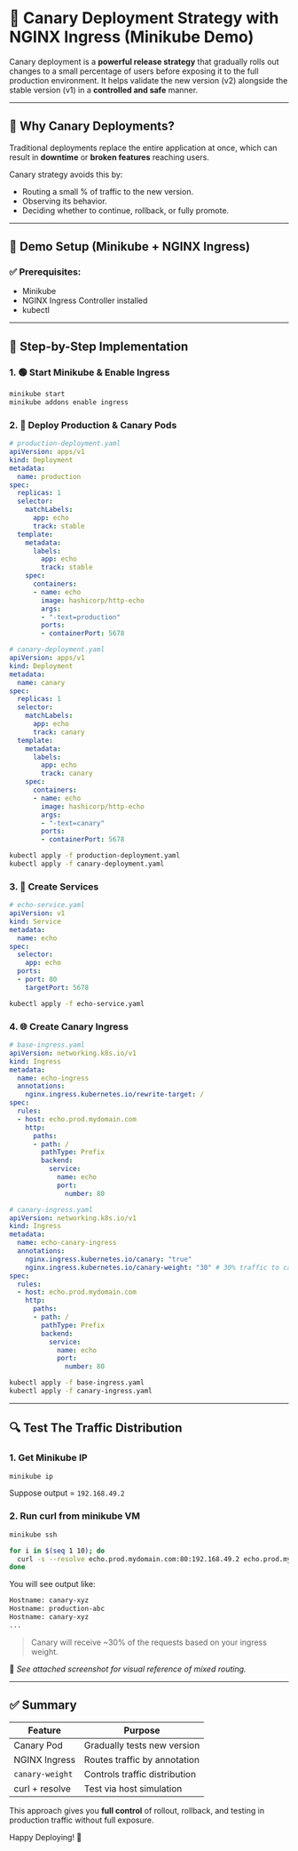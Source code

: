 # 🎯 Canary Deployment Strategy with NGINX Ingress (Minikube Demo)

Canary deployment is a **powerful release strategy** that gradually rolls out changes to a small percentage of users before exposing it to the full production environment. It helps validate the new version (v2) alongside the stable version (v1) in a **controlled and safe** manner.

---

## 🚀 Why Canary Deployments?

Traditional deployments replace the entire application at once, which can result in **downtime** or **broken features** reaching users.

Canary strategy avoids this by:

* Routing a small % of traffic to the new version.
* Observing its behavior.
* Deciding whether to continue, rollback, or fully promote.

---

## 🧪 Demo Setup (Minikube + NGINX Ingress)

### ✅ Prerequisites:

* Minikube
* NGINX Ingress Controller installed
* kubectl

---

## 🔧 Step-by-Step Implementation

### 1. 🟢 Start Minikube & Enable Ingress

```bash
minikube start
minikube addons enable ingress
```

### 2. 🧱 Deploy Production & Canary Pods

```yaml
# production-deployment.yaml
apiVersion: apps/v1
kind: Deployment
metadata:
  name: production
spec:
  replicas: 1
  selector:
    matchLabels:
      app: echo
      track: stable
  template:
    metadata:
      labels:
        app: echo
        track: stable
    spec:
      containers:
      - name: echo
        image: hashicorp/http-echo
        args:
        - "-text=production"
        ports:
        - containerPort: 5678
```

```yaml
# canary-deployment.yaml
apiVersion: apps/v1
kind: Deployment
metadata:
  name: canary
spec:
  replicas: 1
  selector:
    matchLabels:
      app: echo
      track: canary
  template:
    metadata:
      labels:
        app: echo
        track: canary
    spec:
      containers:
      - name: echo
        image: hashicorp/http-echo
        args:
        - "-text=canary"
        ports:
        - containerPort: 5678
```

```bash
kubectl apply -f production-deployment.yaml
kubectl apply -f canary-deployment.yaml
```

### 3. 🔁 Create Services

```yaml
# echo-service.yaml
apiVersion: v1
kind: Service
metadata:
  name: echo
spec:
  selector:
    app: echo
  ports:
  - port: 80
    targetPort: 5678
```

```bash
kubectl apply -f echo-service.yaml
```

### 4. 🌐 Create Canary Ingress

```yaml
# base-ingress.yaml
apiVersion: networking.k8s.io/v1
kind: Ingress
metadata:
  name: echo-ingress
  annotations:
    nginx.ingress.kubernetes.io/rewrite-target: /
spec:
  rules:
  - host: echo.prod.mydomain.com
    http:
      paths:
      - path: /
        pathType: Prefix
        backend:
          service:
            name: echo
            port:
              number: 80
```

```yaml
# canary-ingress.yaml
apiVersion: networking.k8s.io/v1
kind: Ingress
metadata:
  name: echo-canary-ingress
  annotations:
    nginx.ingress.kubernetes.io/canary: "true"
    nginx.ingress.kubernetes.io/canary-weight: "30" # 30% traffic to canary
spec:
  rules:
  - host: echo.prod.mydomain.com
    http:
      paths:
      - path: /
        pathType: Prefix
        backend:
          service:
            name: echo
            port:
              number: 80
```

```bash
kubectl apply -f base-ingress.yaml
kubectl apply -f canary-ingress.yaml
```

---

## 🔍 Test The Traffic Distribution

### 1. Get Minikube IP

```bash
minikube ip
```

Suppose output = `192.168.49.2`

### 2. Run curl from minikube VM

```bash
minikube ssh
```

```bash
for i in $(seq 1 10); do
  curl -s --resolve echo.prod.mydomain.com:80:192.168.49.2 echo.prod.mydomain.com | grep "Hostname";
done
```

You will see output like:

```bash
Hostname: canary-xyz
Hostname: production-abc
Hostname: canary-xyz
...
```

> Canary will receive \~30% of the requests based on your ingress weight.

📸 *See attached screenshot for visual reference of mixed routing.*

---

## ✅ Summary

| Feature         | Purpose                       |
| --------------- | ----------------------------- |
| Canary Pod      | Gradually tests new version   |
| NGINX Ingress   | Routes traffic by annotation  |
| `canary-weight` | Controls traffic distribution |
| curl + resolve  | Test via host simulation      |

This approach gives you **full control** of rollout, rollback, and testing in production traffic without full exposure.

Happy Deploying! 🚀
